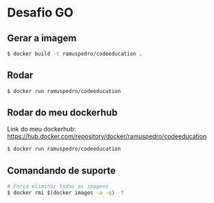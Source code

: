 # Desafio GO

## Gerar a imagem
```sh
$ docker build -t ramuspedro/codeeducation .
```

## Rodar
```sh
$ docker run ramuspedro/codeeducation
```

## Rodar do meu dockerhub

Link do meu dockerhub: https://hub.docker.com/repository/docker/ramuspedro/codeeducation

```sh
$ docker run ramuspedro/codeeducation
```

## Comandando de suporte

```sh
# Força eliminar todas as imagens
$ docker rmi $(docker images -a -q) -f 
```